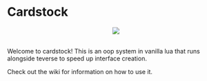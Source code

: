 # Cardstock

<div align="center">
	<img src="https://img.shields.io/badge/version-1001-success.svg">
	<br><br>
</div>

Welcome to cardstock! This is an oop system in vanilla lua that runs alongside teverse to speed up interface creation.

Check out the wiki for information on how to use it.
